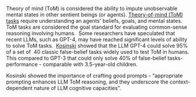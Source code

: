 Theory of mind (ToM) is considered the ability to impute unobservable mental states in other sentient beings (or agents). [Theory-of-mind (ToM) tasks](https://arxiv.org/pdf/2304.11490.pdf) require understanding an agents' beliefs, goals, and mental states. ToM tasks are considered the goal standard for evaluating common-sense reasoning involving humans.  Some researchers have speculated that recent LLMs, such as GPT-4, may have reached significant levels of ability to solve ToM tasks.  [Kosinski](https://arxiv.org/abs/2302.02083) showed that the LLM GPT-4 could solve 95% of a set of  40 classic false-belief tasks widely used to test ToM in humans. This compared to GPT-3 that could only solve 40% of false-belief tasks-performance - comparable with 3.5-year-old children.

Kosinski showed the importance of crafting good prompts - “appropriate prompting enhances LLM ToM reasoning, and they underscore the context-dependent nature of LLM cognitive capacities”.

